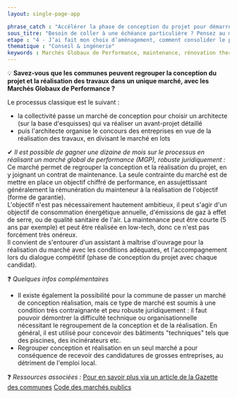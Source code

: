 ```yaml
---
layout: single-page-app

phrase_catch : "Accélérer la phase de conception du projet pour démarrer les travaux au plus vite"
sous_titre: "Besoin de coller à une échéance particulière ? Pensez au marché MGP pour regrouper la conception et la réalisation"
etape : "4 - J’ai fait mon choix d’aménagement, comment consolider le projet avant d’attaquer les travaux ?"
thematique : "Conseil & ingénerie"
keywords : Marchés Globaux de Performance, maintenance, rénovation thermique, rénovation énergétique, accélérer, conception-réalisation, regroupement, mgp, marché public, appel d'offres
---
```


💡 **Savez-vous que les communes peuvent regrouper la conception du projet et la réalisation des travaux dans un unique marché, avec les Marchés Globaux de Performance ?**
  
  Le processus classique est le suivant : 
  * la collectivité passe un marché de conception pour choisir un architecte (sur la base d'esquisses) qui va réaliser un avant-projet détaillé
  * puis l'architecte organise le concours des entreprises en vue de la réalisation des travaux, en divisant le marché en lots
  
  ✔ *Il est possible de gagner une dizaine de mois sur le processus en réalisant un marché global de performance (MGP), robuste juridiquement :*  
  Ce marché permet de regrouper la conception et la réalisation du projet, en y joignant un contrat de maintenance. La seule contrainte du marché est de mettre en place un objectif chiffré de performance, en assujettissant généralement la rémunération du mainteneur à la réalisation de l'objectif (forme de garantie).   
  L'objectif n'est pas nécessairement hautement ambitieux, il peut s'agir d'un objectif de consommation énergétique annuelle, d'émissions de gaz à effet de serre, ou de qualité sanitaire de l'air. La maintenance peut être courte (5 ans par exemple) et peut être réalisée en low-tech, donc ce n'est pas forcément très onéreux.  
  Il convient de s'entourer d'un assistant à maîtrise d'ouvrage pour la réalisation du marché avec les conditions adéquates, et l'accompagnement lors du dialogue compétitif (phase de conception du projet avec chaque candidat).
  
  ❓ *Quelques infos complémentaires*
  * Il existe également la possibilité pour la commune de passer un marché de conception réalisation, mais ce type de marché est soumis à une condition très contraignante et peu robuste juridiquement : il faut pouvoir démontrer la difficulté technique ou organisationnelle nécessitant le regroupement de la conception et de la réalisation. En général, il est utilisé pour concevoir des bâtiments "techniques" tels que des piscines, des incinérateurs etc.
  * Regrouper conception et réalisation en un seul marché a pour conséquence de recevoir des candidatures de grosses entreprises, au détriment de l'emploi local.
  
  ❓ *Ressources associées :*
  [Pour en savoir plus via un article de la Gazette des communes](https://www.lagazettedescommunes.com/655247/recourir-aux-marches-globaux-de-performance-en-6-etapes/)
  [Code des marchés publics](http://www.marche-public.fr/Marches-publics/Definitions/Entrees/Marche-global-performance.htm)

